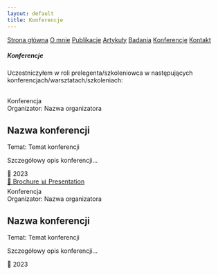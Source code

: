 ```yaml
---
layout: default
title: Konferencje
---
```

<div id="myMenu">
  <a href="/" class="menu-option">Strona główna</a>
  <a href="/about" class="menu-option">O mnie</a>
  <a href="/publications" class="menu-option">Publikacje</a>
  <a href="/articles" class="menu-option">Artykuły</a>
  <a href="/researches" class="menu-option">Badania</a>
  <a href="/conferences" class="menu-option">Konferencje</a>
  <a href="/contact" class="menu-option">Kontakt</a>
</div>

<div class="square"></div>
<div class="square1"></div>
<div class="square2"></div>
<div class="square-big"></div>

##### Konferencje
Uczestniczyłem w roli prelegenta/szkoleniowca w następujących konferencjach/warsztatach/szkoleniach:
<br>
<br>


<div class="conferences-container">


 <div class="conference-card">
   <div class="conference-badge">Konferencja</div>
   <div class="conference-organizer">Organizator: Nazwa organizatora</div>
   <h2 class="conference-title">Nazwa konferencji</h2>
   <div class="conference-topic">Temat: Temat konferencji</div>
   <p class="conference-description">Szczegółowy opis konferencji...</p>
   <div class="conference-meta">📅 2023</div>
   <div class="conference-buttons">
     <a href="/_conferences/4th_OpRisk_Summit_BROCHURE.pdf" class="conference-button">
       📄 Brochure
     </a>
     <a href="/downloads/conferences/4th_OpRisk_Summit_PRESENTATION.pdf" class="conference-button">
       📊 Presentation
     </a>
   </div>
 </div>


  <div class="conference-card">
    <div class="conference-badge">Konferencja</div>
    <div class="conference-organizer">Organizator: Nazwa organizatora</div>
    <h2 class="conference-title">Nazwa konferencji</h2>
    <div class="conference-topic">Temat: Temat konferencji</div>
    <p class="conference-description">Szczegółowy opis konferencji...</p>
    <div class="conference-meta">📅 2023</div>
  </div>





  
</div>

